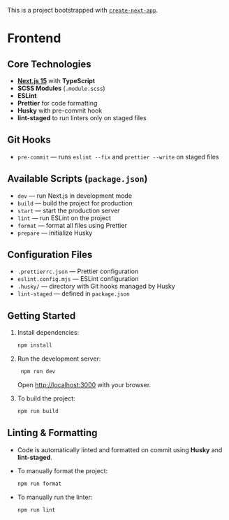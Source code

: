 This is a project bootstrapped with [`create-next-app`](https://nextjs.org/docs/app/api-reference/cli/create-next-app).

# Frontend

## Core Technologies

- **[Next.js 15](https://nextjs.org)** with **TypeScript**
- **SCSS Modules** (`.module.scss`)
- **ESLint**
- **Prettier** for code formatting
- **Husky** with pre-commit hook
- **lint-staged** to run linters only on staged files

## Git Hooks

- `pre-commit` — runs `eslint --fix` and `prettier --write` on staged files

## Available Scripts (`package.json`)

- `dev` — run Next.js in development mode
- `build` — build the project for production
- `start` — start the production server
- `lint` — run ESLint on the project
- `format` — format all files using Prettier
- `prepare` — initialize Husky

## Configuration Files

- `.prettierrc.json` — Prettier configuration
- `eslint.config.mjs` — ESLint configuration
- `.husky/` — directory with Git hooks managed by Husky
- `lint-staged` — defined in `package.json`

## Getting Started

1. Install dependencies:

   ```bash
   npm install
   ```

2. Run the development server:

   ```bash
    npm run dev
   ```

   Open [http://localhost:3000](http://localhost:3000) with your browser.

3. To build the project:
   ```bash
   npm run build
   ```

## Linting & Formatting

- Code is automatically linted and formatted on commit using **Husky** and **lint-staged**.
- To manually format the project:

  ```bash
  npm run format
  ```

- To manually run the linter:
  ```bash
  npm run lint
  ```
